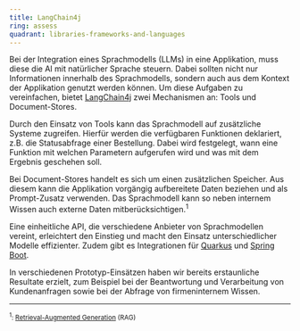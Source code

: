 ```yaml
---
title: LangChain4j
ring: assess
quadrant: libraries-frameworks-and-languages
---
```


Bei der Integration eines Sprachmodells (LLMs) in eine Applikation, muss diese die AI mit natürlicher Sprache steuern.
Dabei sollten nicht nur Informationen innerhalb des Sprachmodells, sondern auch aus dem Kontext der Applikation genutzt werden können. Um diese Aufgaben zu vereinfachen, bietet [LangChain4j][langchain4j] zwei 
Mechanismen an: Tools und Document-Stores.

Durch den Einsatz von Tools kann das Sprachmodell auf zusätzliche Systeme zugreifen. Hierfür werden die verfügbaren Funktionen
deklariert, z.B. die Statusabfrage einer Bestellung. Dabei wird festgelegt, wann eine Funktion
mit welchen Parametern aufgerufen wird und was mit dem Ergebnis geschehen soll.

Bei Document-Stores handelt es sich um einen zusätzlichen Speicher. Aus diesem kann die Applikation vorgängig
aufbereitete Daten beziehen und als Prompt-Zusatz verwenden. Das Sprachmodell kann so neben internem Wissen auch
externe Daten mitberücksichtigen.<sup>1</sup>

Eine einheitliche API, die verschiedene Anbieter von Sprachmodellen vereint, erleichtert den Einstieg und macht den
Einsatz unterschiedlicher Modelle effizienter. Zudem gibt es Integrationen für [Quarkus][quarkus-langchain4j] und
[Spring Boot][spring-boot-langchain4j].

In verschiedenen Prototyp-Einsätzen haben wir bereits erstaunliche Resultate erzielt, zum Beispiel bei der Beantwortung
und Verarbeitung von Kundenanfragen sowie bei der Abfrage von firmeninternem Wissen.

___

<small><sup>1</sup>: [Retrieval-Augmented Generation][rag] (RAG)</small>

[langchain4j]: https://github.com/langchain4j/langchain4j
[rag]: https://aws.amazon.com/de/what-is/retrieval-augmented-generation
[quarkus-langchain4j]: https://quarkus.io/extensions/io.quarkiverse.langchain4j/quarkus-langchain4j-core
[spring-boot-langchain4j]: https://github.com/langchain4j/langchain4j-spring

